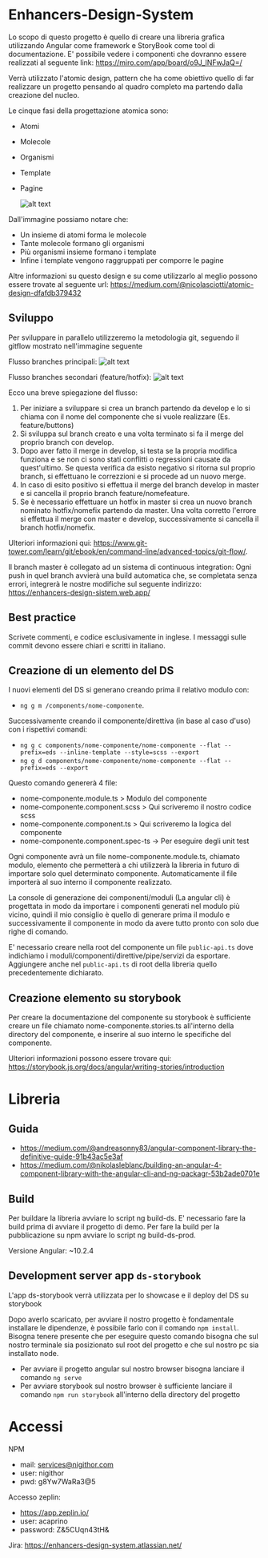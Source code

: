 # Enhancers-Design-System

Lo scopo di questo progetto è quello di creare una libreria grafica utilizzando Angular come framework e StoryBook come tool di documentazione. 
E' possibile vedere i componenti che dovranno essere realizzati al seguente link: https://miro.com/app/board/o9J_lNFwJaQ=/

Verrà utilizzato l'atomic design, pattern che ha come obiettivo quello di far realizzare un progetto pensando al quadro completo ma partendo dalla creazione del nucleo.

Le cinque fasi della progettazione atomica sono:
- Atomi
- Molecole
- Organismi
- Template
- Pagine
  

  ![alt text](https://miro.medium.com/max/2880/1*OwjMmIOi9rN5XwSOxZxT-g.png)

Dall'immagine possiamo notare che:
- Un insieme di atomi forma le molecole
- Tante molecole formano gli organismi
- Più organismi insieme formano i template
- Infine i template vengono raggruppati per comporre le pagine

Altre informazioni su questo design e su come utilizzarlo al meglio possono essere trovate al seguente url: https://medium.com/@nicolasciotti/atomic-design-dfafdb379432


## Sviluppo
Per sviluppare in parallelo utilizzeremo la metodologia git, seguendo il gitflow mostrato nell'immagine seguente

Flusso branches principali:
![alt text](https://www.git-tower.com/learn/git/ebook/en/command-line/advanced-topics/git-flow/01-master-develop.png)

Flusso branches secondari (feature/hotfix):
![alt text](https://www.git-tower.com/learn/git/ebook/en/command-line/advanced-topics/git-flow/01-master-develop.png)

Ecco una breve spiegazione del flusso:
1. Per iniziare a sviluppare si crea un branch partendo da develop e lo si chiama con il nome del componente che si vuole realizzare (Es. feature/buttons)
2. Si sviluppa sul branch creato e una volta terminato si fa il merge del proprio branch con develop.
3. Dopo aver fatto il merge in develop, si testa se la propria modifica funziona e se non ci sono stati conflitti o regressioni causate da quest'ultimo. Se questa verifica da esisto negativo si ritorna sul proprio branch, si effettuano le correzzioni e si procede ad un nuovo merge.
4. In caso di esito positivo si effettua il merge del branch develop in master e si cancella il proprio branch feature/nomefeature.
5. Se è necessario effettuare un hotfix in master si crea un nuovo branch nominato hotfix/nomefix partendo da master. Una volta corretto l'errore si effettua il merge con master e develop, successivamente si cancella il branch hotfix/nomefix.

Ulteriori informazioni qui: https://www.git-tower.com/learn/git/ebook/en/command-line/advanced-topics/git-flow/.

Il branch master è collegato ad un sistema di continuous integration:
Ogni push in quel branch avvierà una build automatica che, se completata senza errori, integrerà le nostre modifiche sul seguente indirizzo: https://enhancers-design-sistem.web.app/

## Best practice
Scrivete commenti, e codice esclusivamente in inglese.
I messaggi sulle commit devono essere chiari e scritti in italiano.

## Creazione di un elemento del DS
I nuovi elementi del DS si generano creando prima il relativo modulo con:
- `ng g m /components/nome-componente`.

Successivamente creando il componente/direttiva (in base al caso d'uso) con i rispettivi comandi:
- `ng g c components/nome-componente/nome-componente --flat --prefix=eds --inline-template --style=scss --export`
- `ng g d components/nome-componente/nome-componente --flat --prefix=eds --export`


Questo comando genererà 4 file:
- nome-componente.module.ts > Modulo del componente 
- nome-componente.component.scss > Qui scriveremo il nostro codice scss
- nome-componente.component.ts > Qui scriveremo la logica del componente
- nome-componente.component.spec-ts -> Per eseguire degli unit test

Ogni componente avrà un file nome-componente.module.ts, chiamato modulo, elemento che permetterà a chi utilizzerà la libreria in futuro di importare solo quel determinato componente. Automaticamente il file importerà al suo interno il componente realizzato.

La console di generazione dei componenti/moduli (La angular cli) è progettata in modo da importare i componenti generati nel modulo più vicino, quindi il mio consiglio è quello di generare prima il modulo e successivamente il componente in modo da avere tutto pronto con solo due righe di comando.

E' necessario creare nella root del componente un file `public-api.ts` dove indichiamo i moduli/componenti/direttive/pipe/servizi da esportare.
Aggiungere anche nel `public-api.ts` di root della libreria quello precedentemente dichiarato.

## Creazione elemento su storybook
Per creare la documentazione del componente su storybook è sufficiente creare un file chiamato nome-componente.stories.ts all'interno della directory del componente, e inserire al suo interno le specifiche del componente.

Ulteriori informazioni possono essere trovare qui: https://storybook.js.org/docs/angular/writing-stories/introduction


# Libreria
## Guida
 - https://medium.com/@andreasonny83/angular-component-library-the-definitive-guide-91b43ac5e3af
 - https://medium.com/@nikolasleblanc/building-an-angular-4-component-library-with-the-angular-cli-and-ng-packagr-53b2ade0701e
 
## Build
Per buildare la libreria avviare lo script ng build-ds. E' necessario fare la build prima di avviare il progetto di demo.
Per fare la build per la pubblicazione su npm avviare lo script ng build-ds-prod.

Versione Angular: ~10.2.4


## Development server app `ds-storybook`
L'app ds-storybook verrà utilizzata per lo showcase e il deploy del DS su storybook

Dopo averlo scaricato, per avviare il nostro progetto è fondamentale installare le dipendenze, è possibile farlo con il comando `npm install`. Bisogna tenere presente che per eseguire questo comando bisogna che sul nostro terminale sia posizionato sul root del progetto e che sul nostro pc sia installato node.

- Per avviare il progetto angular sul nostro browser bisogna lanciare il comando `ng serve` 
- Per avviare storybook sul nostro browser è sufficiente lanciare il comando `npm run storybook` all'interno della directory del progetto

# Accessi
NPM

 - mail: services@nigithor.com
 - user: nigithor
 - pwd: g8Yw7WaRa3@5

Accesso zeplin:

  - https://app.zeplin.io/
  - user: acaprino
  - password: Z&5CUqn43tH&

Jira: https://enhancers-design-system.atlassian.net/
